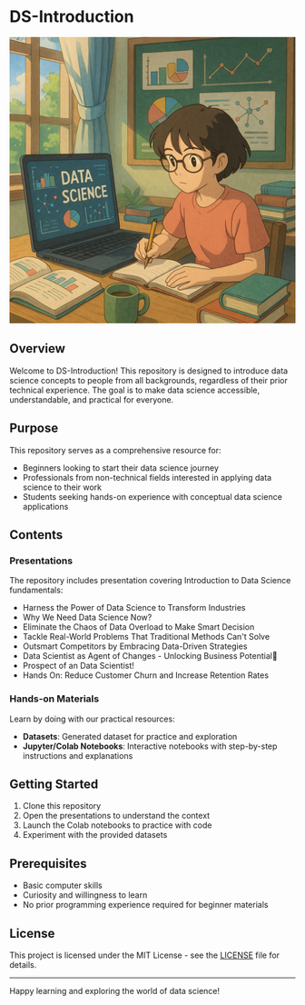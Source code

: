# DS-Introduction
![Data Science](image/chatgpt_image_ds_illustration.png)

## Overview
Welcome to DS-Introduction! This repository is designed to introduce data science concepts to people from all backgrounds, regardless of their prior technical experience. The goal is to make data science accessible, understandable, and practical for everyone.

## Purpose
This repository serves as a comprehensive resource for:
- Beginners looking to start their data science journey
- Professionals from non-technical fields interested in applying data science to their work
- Students seeking hands-on experience with conceptual data science applications

## Contents

### Presentations
The repository includes presentation covering Introduction to Data Science fundamentals:
- Harness the Power of Data Science to Transform Industries
- Why We Need Data Science Now?
- Eliminate the Chaos of Data Overload to Make Smart Decision
- Tackle Real-World Problems That Traditional Methods Can't Solve
- Outsmart Competitors by Embracing Data-Driven Strategies
- Data Scientist as Agent of Changes - Unlocking Business Potential🚀
- Prospect of an Data Scientist!
- Hands On: Reduce Customer Churn and Increase Retention Rates

### Hands-on Materials
Learn by doing with our practical resources:
- **Datasets**: Generated dataset for practice and exploration
- **Jupyter/Colab Notebooks**: Interactive notebooks with step-by-step instructions and explanations


## Getting Started
1. Clone this repository
2. Open the presentations to understand the context
3. Launch the Colab notebooks to practice with code
4. Experiment with the provided datasets

## Prerequisites
- Basic computer skills
- Curiosity and willingness to learn
- No prior programming experience required for beginner materials

## License
This project is licensed under the MIT License - see the [LICENSE](LICENSE) file for details.

---

Happy learning and exploring the world of data science!
